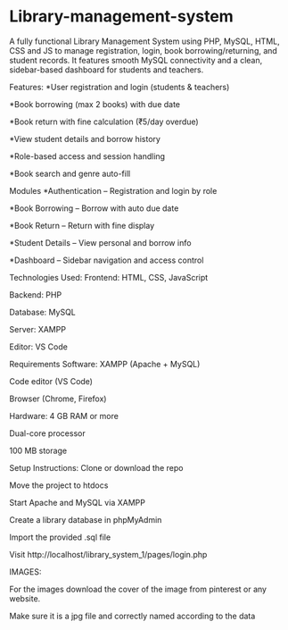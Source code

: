 # Library-management-system
A fully functional Library Management System using PHP, MySQL, HTML, CSS and JS to manage registration, login, book borrowing/returning, and student records. It features smooth MySQL connectivity and a clean, sidebar-based dashboard for students and teachers.

Features:
*User registration and login (students & teachers)

*Book borrowing (max 2 books) with due date

*Book return with fine calculation (₹5/day overdue)

*View student details and borrow history

*Role-based access and session handling

*Book search and genre auto-fill

Modules
*Authentication – Registration and login by role

*Book Borrowing – Borrow with auto due date

*Book Return – Return with fine display

*Student Details – View personal and borrow info

*Dashboard – Sidebar navigation and access control


Technologies Used:
Frontend: HTML, CSS, JavaScript

Backend: PHP

Database: MySQL

Server: XAMPP

Editor: VS Code


Requirements Software:
XAMPP (Apache + MySQL)

Code editor (VS Code)

Browser (Chrome, Firefox)


Hardware:
4 GB RAM or more

Dual-core processor

100 MB storage


Setup Instructions:
Clone or download the repo

Move the project to htdocs

Start Apache and MySQL via XAMPP

Create a library database in phpMyAdmin

Import the provided .sql file

Visit http://localhost/library_system_1/pages/login.php

IMAGES:

For the images download the cover of the image from pinterest or any website. 

Make sure it is a jpg file and correctly named according to the data 



